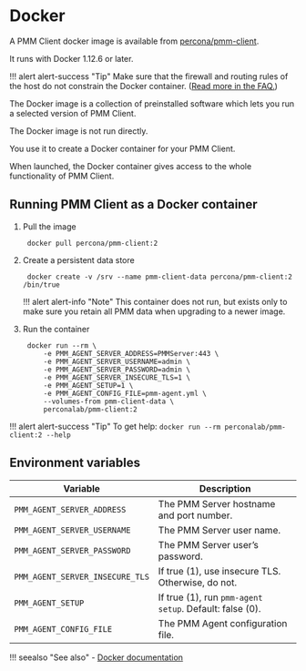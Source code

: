 # Docker

A PMM Client docker image is available from [percona/pmm-client](https://hub.docker.com/r/percona/pmm-client/tags/).

It runs with Docker 1.12.6 or later.

!!! alert alert-success "Tip"
    Make sure that the firewall and routing rules of the host do not constrain the Docker container. ([Read more in the FAQ.](../../faq.md#how-do-i-troubleshoot-communication-issues-between-pmm-client-and-pmm-server))

The Docker image is a collection of preinstalled software which lets you run a selected version of PMM Client.

The Docker image is not run directly.

You use it to create a Docker container for your PMM Client.

When launched, the Docker container gives access to the whole functionality of PMM Client.

## Running PMM Client as a Docker container

1. Pull the image

        docker pull percona/pmm-client:2

2. Create a persistent data store

        docker create -v /srv --name pmm-client-data percona/pmm-client:2 /bin/true

    !!! alert alert-info "Note"
        This container does not run, but exists only to make sure you retain all PMM data when upgrading to a newer image.

3. Run the container

        docker run --rm \
            -e PMM_AGENT_SERVER_ADDRESS=PMMServer:443 \
            -e PMM_AGENT_SERVER_USERNAME=admin \
            -e PMM_AGENT_SERVER_PASSWORD=admin \
            -e PMM_AGENT_SERVER_INSECURE_TLS=1 \
            -e PMM_AGENT_SETUP=1 \
            -e PMM_AGENT_CONFIG_FILE=pmm-agent.yml \
            --volumes-from pmm-client-data \
            perconalab/pmm-client:2

!!! alert alert-success "Tip"
    To get help: `docker run --rm perconalab/pmm-client:2 --help`

## Environment variables

| Variable                        | Description   |
| ------------------------------- | ------------- |
| `PMM_AGENT_SERVER_ADDRESS`      | The PMM Server hostname and port number.
| `PMM_AGENT_SERVER_USERNAME`     | The PMM Server user name.
| `PMM_AGENT_SERVER_PASSWORD`     | The PMM Server user’s password.
| `PMM_AGENT_SERVER_INSECURE_TLS` | If true (1), use insecure TLS. Otherwise, do not.
| `PMM_AGENT_SETUP`               | If true (1), run `pmm-agent setup`. Default: false (0).
| `PMM_AGENT_CONFIG_FILE`         | The PMM Agent configuration file.

!!! seealso "See also"
    - [Docker documentation](https://docs.docker.com)
